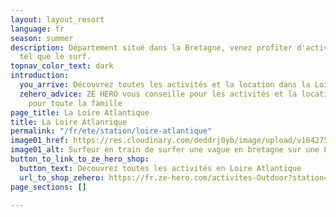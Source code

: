 ```yaml
---
layout: layout_resort
language: fr
season: summer
description: Département situé dans la Bretagne, venez profiter d'activité nautique
  tel que le surf.
topnav_color_text: dark
introduction:
  you_arrive: Découvrez toutes les activités et la location dans la Loire Atlantique.
  zehero_advice: ZE HERO vous conseille pour les activités et la location des équipements
    pour toute la famille
page_title: La Loire Atlantique
title: La Loire Atlanrique
permalink: "/fr/ete/station/loire-atlantique"
image01_href: https://res.cloudinary.com/deddrj0yb/image/upload/v1642758793/website/summer/lechat-valentin-Ho17T_ZBJ5k-unsplash_xcbczl.jpg
image01_alt: Surfeur en train de surfer une vague en bretagne sur une Longboard
button_to_link_to_ze_hero_shop:
  button_text: Découvrez toutes les activités en Loire Atlantique
  url_to_shop_zehero: https://fr.ze-hero.com/activites-Outdoor?station=Loire+Atlantique+%2844%29&calessonstype=all&catypegenderlistsummer=all&calessonsactivitytype=all&start-date=
page_sections: []

---
```

